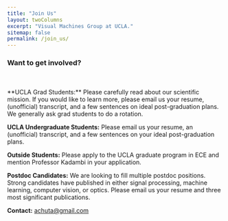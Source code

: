 ```yaml
---
title: "Join Us"
layout: twoColumns
excerpt: "Visual Machines Group at UCLA."
sitemap: false
permalink: /join_us/
---
```


### Want to get involved?
<br>
<br>
**UCLA Grad Students:** Please carefully read about our scientific mission. If you would like to learn more, please email us your resume, (unofficial) transcript, and a few sentences on ideal post-graduation plans. We generally ask grad students to do a rotation.

**UCLA Undergraduate Students:** Please email us your resume, an (unofficial) transcript, and a few sentences on your ideal post-graduation plans.

**Outside Students:** Please apply to the UCLA graduate program in ECE and mention Professor Kadambi in your application.

**Postdoc Candidates:** We are looking to fill multiple postdoc positions. Strong candidates have published in either signal processing, machine learning, computer vision, or optics. Please email us your resume and three most significant publications.

**Contact:** [achuta@gmail.com](mailto:achuta@gmail.com)
